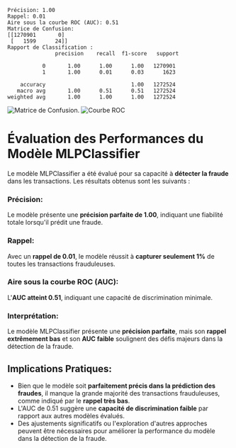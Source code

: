 ```
Précision: 1.00
Rappel: 0.01
Aire sous la courbe ROC (AUC): 0.51
Matrice de Confusion:
[[1270901       0]
 [   1599      24]]
Rapport de Classification :
               precision    recall  f1-score   support

           0       1.00      1.00      1.00   1270901
           1       1.00      0.01      0.03      1623

    accuracy                           1.00   1272524
   macro avg       1.00      0.51      0.51   1272524
weighted avg       1.00      1.00      1.00   1272524
```

![Matrice de Confusion.](https://github.com/SebastienCherki/G2_P5-ML/blob/main/Mod%C3%A8le/MLPClassifier/Matrice%20de%20Confusion.png)
![Courbe ROC](https://github.com/SebastienCherki/G2_P5-ML/blob/main/Mod%C3%A8le/MLPClassifier/ROC.png)

# Évaluation des Performances du Modèle MLPClassifier

Le modèle MLPClassifier a été évalué pour sa capacité à **détecter la fraude** dans les transactions. Les résultats obtenus sont les suivants :

### Précision:
Le modèle présente une **précision parfaite de 1.00**, indiquant une fiabilité totale lorsqu'il prédit une fraude.

### Rappel:
Avec un **rappel de 0.01**, le modèle réussit à **capturer seulement 1%** de toutes les transactions frauduleuses.

### Aire sous la courbe ROC (AUC):
L'**AUC atteint 0.51**, indiquant une capacité de discrimination minimale.

### Interprétation:

Le modèle MLPClassifier présente une **précision parfaite**, mais son **rappel extrêmement bas** et son **AUC faible** soulignent des défis majeurs dans la détection de la fraude.

## Implications Pratiques:

- Bien que le modèle soit **parfaitement précis dans la prédiction des fraudes**, il manque la grande majorité des transactions frauduleuses, comme indiqué par le **rappel très bas**.
- L'AUC de 0.51 suggère une **capacité de discrimination faible** par rapport aux autres modèles évalués.
- Des ajustements significatifs ou l'exploration d'autres approches peuvent être nécessaires pour améliorer la performance du modèle dans la détection de la fraude.

